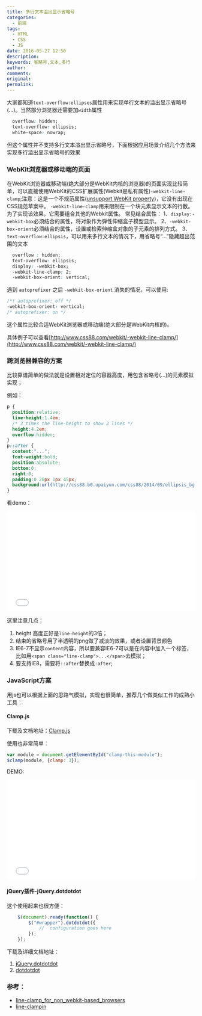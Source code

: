 ```yaml
---
title: 多行文本溢出显示省略号
categories:
  - 前端
tags:
  - HTML
  - CSS
  - JS
date: 2016-05-27 12:50
description:
keywords: 省略号,文本,多行
author:
comments:
original:
permalink:
---
```


大家都知道`text-overflow:ellipses`属性用来实现单行文本的溢出显示省略号(...)。当然部分浏览器还需要加`width`属性

```css
  overflow: hidden;
  text-overflow: ellipsis;
  white-space: nowrap;
```
但这个属性并不支持多行文本溢出显示省略号，下面根据应用场景介绍几个方法来实现多行溢出显示省略号的效果

<!--more-->

### WebKit浏览器或移动端的页面
在WebKit浏览器或移动端(绝大部分是WebKit内核的浏览器)的页面实现比较简单，可以直接使用WebKit的CSS扩展属性(Webkit是私有属性)`-webkit-line-clamp`;注意：这是一个不规范属性([unsupport WebKit property](https://developer.apple.com/library/safari/documentation/AppleApplications/Reference/SafariCSSRef/Articles/StandardCSSProperties.html))，它没有出现在CSS规范草案中。
`-webkit-line-clamp`用来限制在一个块元素显示文本的行数。为了实现该效果，它需要组合其他的Webkit属性。
常见结合属性：
1、`display:-webkit-box`必须结合的属性，将对象作为弹性伸缩盒子模型显示。
2、`-webkit-box-orient`必须结合的属性，设置或检索伸缩盒对象的子元素的排列方式。
3、`text-overflow:ellipsis`，可以用来多行文本的情况下，用省略号“...”隐藏超出范围的文本

```css
  overflow : hidden;
  text-overflow: ellipsis;
  display: -webkit-box;
  -webkit-line-clamp: 2;
  -webkit-box-orient: vertical;
```

遇到 `autoprefixer` 之后 `-webkit-box-orient` 消失的情况，可以使用: 

```css
/*! autoprefixer: off */
-webkit-box-orient: vertical;
/* autoprefixer: on */
```

这个属性比较合适WebKit浏览器或移动端(绝大部分是WebKit内核的)。

具体例子可以查看[http://www.css88.com/webkit/-webkit-line-clamp/](http://www.css88.com/webkit/-webkit-line-clamp/)
### 跨浏览器兼容的方案

比较靠谱简单的做法就是设置相对定位的容器高度，用包含省略号(...)的元素模拟实现；

例如：
```css
p {
  position:relative;
  line-height:1.4em;
  /* 3 times the line-height to show 3 lines */
  height:4.2em;
  overflow:hidden;
}
p::after {
  content:"...";
  font-weight:bold;
  position:absolute;
  bottom:0;
  right:0;
  padding:0 20px 1px 45px;
  background:url(http://css88.b0.upaiyun.com/css88/2014/09/ellipsis_bg.png) repeat-y;
}    
```

看demo：
<iframe height='265' scrolling='no' src='//codepen.io/JakeLaoyu/embed/bebPam/?height=265&theme-id=dark&default-tab=html,result&embed-version=2' frameborder='no' allowtransparency='true' allowfullscreen='true' style='width: 100%;'>See the Pen <a href='http://codepen.io/JakeLaoyu/pen/bebPam/'>多行文本溢出省略号demo</a> by Jake (<a href='http://codepen.io/JakeLaoyu'>@JakeLaoyu</a>) on <a href='http://codepen.io'>CodePen</a>.
</iframe>

这里注意几点：
1. height 高度正好是`line-height`的3倍；
2. 结束的省略号用了半透明的png做了减淡的效果，或者设置背景颜色
3. IE6-7不显示`content`内容，所以要兼容IE6-7可以是在内容中加入一个标签，比如用`<span class="line-clamp">...</span>`去模拟；
4. 要支持IE8，需要将`::after`替换成`:after`;
### JavaScript方案

用js也可以根据上面的思路气模拟，实现也很简单，推荐几个做类似工作的成熟小工具：

#### Clamp.js

下载及文档地址：[Clamp.js](https://github.com/josephschmitt/Clamp.js)

使用也非常简单：
```js
var module = document.getElementById("clamp-this-module");
$clamp(module, {clamp: 3});
```

DEMO:
<iframe height='265' scrolling='no' src='//codepen.io/JakeLaoyu/embed/OXLeEo/?height=265&theme-id=dark&default-tab=js,result&embed-version=2' frameborder='no' allowtransparency='true' allowfullscreen='true' style='width: 100%;'>See the Pen <a href='http://codepen.io/JakeLaoyu/pen/OXLeEo/'>多行文本溢出省略号demo-1</a> by Jake (<a href='http://codepen.io/JakeLaoyu'>@JakeLaoyu</a>) on <a href='http://codepen.io'>CodePen</a>.
</iframe>

#### jQuery插件-jQuery.dotdotdot
这个使用起来也很方便：
```js
    $(document).ready(function() {
    	$("#wrapper").dotdotdot({
    		//	configuration goes here
    	});
    });
```

下载及详细文档地址：
1. [jQuery.dotdotdot](https://github.com/BeSite/jQuery.dotdotdot)
2. [dotdotdot](http://dotdotdot.frebsite.nl/)

### 参考：
* [line-clamp_for_non_webkit-based_browsers](http://www.cssmojo.com/line-clamp_for_non_webkit-based_browsers/#what-can-we-do-across-browsers)
* [line-clampin](http://css-tricks.com/line-clampin/)

